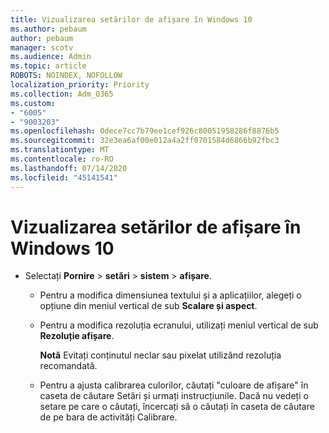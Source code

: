 ```yaml
---
title: Vizualizarea setărilor de afișare în Windows 10
ms.author: pebaum
author: pebaum
manager: scotv
ms.audience: Admin
ms.topic: article
ROBOTS: NOINDEX, NOFOLLOW
localization_priority: Priority
ms.collection: Adm_O365
ms.custom:
- "6005"
- "9003203"
ms.openlocfilehash: 0dece7cc7b79ee1cef926c80051958286f8876b5
ms.sourcegitcommit: 32e3ea6af00e012a4a2ff0701584d6866b92fbc3
ms.translationtype: MT
ms.contentlocale: ro-RO
ms.lasthandoff: 07/14/2020
ms.locfileid: "45141541"
---
```

# <a name="view-display-settings-in-windows-10"></a>Vizualizarea setărilor de afișare în Windows 10

- Selectați **Pornire**   >  **setări**   >  **sistem**  >  **afișare**.
    -  Pentru a modifica dimensiunea textului și a aplicațiilor, alegeți o opțiune din meniul vertical de sub **Scalare și aspect**.
    - Pentru a modifica rezoluția ecranului, utilizați meniul vertical de sub **Rezoluție afișare**.
     
      **Notă** Evitați conținutul neclar sau pixelat utilizând rezoluția recomandată.
    - Pentru a ajusta calibrarea culorilor, căutați "culoare de afișare" în caseta de căutare Setări și urmați instrucțiunile. Dacă nu vedeți o setare pe care o căutați, încercați să o căutați în caseta de căutare de pe bara de activități Calibrare.